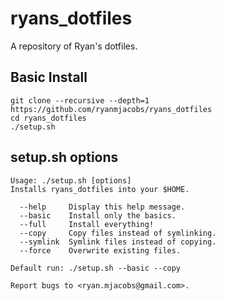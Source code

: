 ryans_dotfiles
==============

A repository of Ryan's dotfiles.

Basic Install
-------------
```
git clone --recursive --depth=1 https://github.com/ryanmjacobs/ryans_dotfiles
cd ryans_dotfiles
./setup.sh
```

setup.sh options
----------------
```
Usage: ./setup.sh [options]
Installs ryans_dotfiles into your $HOME.

  --help     Display this help message.
  --basic    Install only the basics.
  --full     Install everything!
  --copy     Copy files instead of symlinking.
  --symlink  Symlink files instead of copying.
  --force    Overwrite existing files.

Default run: ./setup.sh --basic --copy

Report bugs to <ryan.mjacobs@gmail.com>.
```
